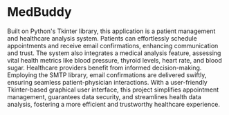 # MedBuddy 
Built on Python's Tkinter library, this application is a patient management and healthcare analysis system. Patients can effortlessly schedule appointments and receive email confirmations, enhancing communication and trust. The system also integrates a medical analysis feature, assessing vital health metrics like blood pressure, thyroid levels, heart rate, and blood sugar. Healthcare providers benefit from informed decision-making. Employing the SMTP library, email confirmations are delivered swiftly, ensuring seamless patient-physician interactions. With a user-friendly Tkinter-based graphical user interface, this project simplifies appointment management, guarantees data security, and streamlines health data analysis, fostering a more efficient and trustworthy healthcare experience.
